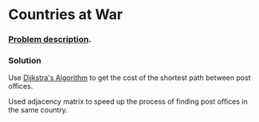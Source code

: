 # Countries at War

### [Problem description](https://www.beecrowd.com.br/judge/en/problems/view/1148).

### Solution

Use [Dijkstra's Algorithm](https://github.com/LeonardoNNanci/coding_challenges/tree/main/Algorithms/Graph/Dijkstra) to get the cost of the shortest path between post offices.

Used adjacency matrix to speed up the process of finding post offices in the same country.
